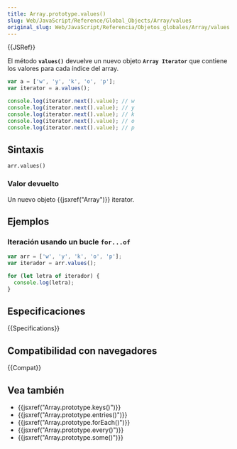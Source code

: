 ```yaml
---
title: Array.prototype.values()
slug: Web/JavaScript/Reference/Global_Objects/Array/values
original_slug: Web/JavaScript/Referencia/Objetos_globales/Array/values
---
```


{{JSRef}}

El método **`values()`** devuelve un nuevo objeto **`Array Iterator`** que contiene los valores para cada índice del array.

```js
var a = ['w', 'y', 'k', 'o', 'p'];
var iterator = a.values();

console.log(iterator.next().value); // w
console.log(iterator.next().value); // y
console.log(iterator.next().value); // k
console.log(iterator.next().value); // o
console.log(iterator.next().value); // p
```

## Sintaxis

```
arr.values()
```

### Valor devuelto

Un nuevo objeto {{jsxref("Array")}} iterator.

## Ejemplos

### Iteración usando un bucle `for...of`

```js
var arr = ['w', 'y', 'k', 'o', 'p'];
var iterador = arr.values();

for (let letra of iterador) {
  console.log(letra);
}
```

## Especificaciones

{{Specifications}}

## Compatibilidad con navegadores

{{Compat}}

## Vea también

- {{jsxref("Array.prototype.keys()")}}
- {{jsxref("Array.prototype.entries()")}}
- {{jsxref("Array.prototype.forEach()")}}
- {{jsxref("Array.prototype.every()")}}
- {{jsxref("Array.prototype.some()")}}
